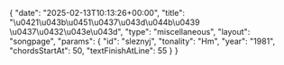 {
    "date": "2025-02-13T10:13:26+00:00",
    "title": "\u0421\u043b\u0451\u0437\u043d\u044b\u0439 \u0437\u0432\u043e\u043d",
    "type": "miscellaneous",
    "layout": "songpage",
    "params": {
        "id": "sleznyj",
        "tonality": "Hm",
        "year": "1981",
        "chordsStartAt": 50,
        "textFinishAtLine": 55
    }
}